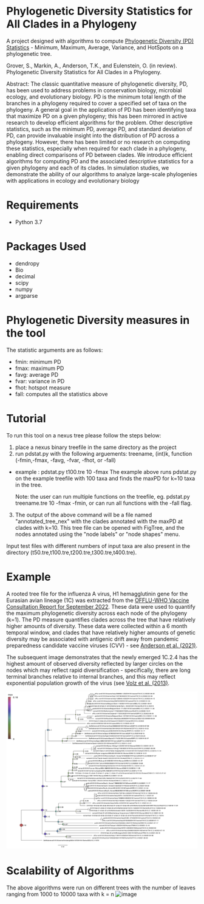 # Phylogenetic Diversity Statistics for All Clades in a Phylogeny
A project designed with algorithms to compute [Phylogenetic Diversity (PD) Statistics](https://en.wikipedia.org/wiki/Phylogenetic_diversity) - Minimum, Maximum, Average, Variance, and HotSpots on a phylogenetic tree.

Grover, S., Markin, A., Anderson, T.K., and Eulenstein, O. (in review). Phylogenetic Diversity Statistics for All Clades in a Phylogeny.

Abstract: The classic quantitative measure of phylogenetic diversity, PD, has been used to address problems in conservation biology, microbial ecology, and evolutionary biology. PD is the minimum total length of the branches in a phylogeny required to cover a specified set of taxa on the phylogeny. A general goal in the application of PD has been identifying taxa that maximize PD on a given phylogeny; this has been mirrored in active research to develop efficient algorithms for the problem. Other descriptive statistics, such as the minimum PD, average PD, and standard deviation of PD, can provide invaluable insight into the distribution of PD across a phylogeny. However, there has been limited or no research on computing these statistics, especially when required for each clade in a phylogeny, enabling direct comparisons of PD between clades. We introduce efficient algorithms for computing PD and the associated descriptive statistics for a given phylogeny and each of its clades. In simulation studies, we demonstrate the ability of our algorithms to analyze large-scale phylogenies with applications in ecology and evolutionary biology

# Requirements
  * Python 3.7
 
# Packages Used
  * dendropy
  * Bio
  * decimal
  * scipy
  * numpy
  * argparse
  
# Phylogenetic Diversity measures in the tool  
The statistic arguments are as follows:
- fmin: minimum PD
- fmax: maximum PD
- favg: average PD
- fvar: variance in PD
- fhot: hotspot measure
- fall: computes all the statistics above

# Tutorial
To run this tool on a nexus tree please follow the steps below:

1) place a nexus binary treefile in the same directory as the project
2) run pdstat.py with the following arguements: treename, (int)k, function (-fmin,-fmax, -favg, -fvar, -fhot, or -fall)
  * example : pdstat.py t100.tre 10 -fmax 
    The example above runs pdstat.py on the example treefile with 100 taxa and finds the maxPD for k=10 taxa in the tree.
    
    Note: the user can run multiple functions on the treefile, eg. pdstat.py treename.tre 10 -fmax -fmin, or can run all functions with the -fall flag.
    
3) The output of the above command will be a file named "annotated_tree_nex" with the clades annotated with the maxPD at clades with k=10. This tree file can be opened with FigTree, and the nodes annotated using the "node labels" or "node shapes" menu.

Input test files with different numbers of input taxa are also present in the directory (t50.tre,t100.tre,t200.tre,t300.tre,t400.tre).

# Example
A rooted tree file for the influenza A virus, H1 hemagglutinin gene for the Eurasian avian lineage (1C) was extracted from the [OFFLU-WHO Vaccine Consultation Report for September 2022](https://www.offlu.org/). These data were used to quantify the maximum phylogenetic diversity across each node of the phylogeny (k=1). The PD measure quantifies clades across the tree that have relatively higher amounts of diversity. These data were collected within a 6 month temporal window, and clades that have relatively higher amounts of genetic diversity may be associated with antigenic drift away from pandemic preparedness candidate vaccine viruses (CVV) - see [Anderson et al. (2021)](https://perspectivesinmedicine.cshlp.org/content/11/3/a038737.full).

The subsequent image demonstrates that the newly emerged 1C.2.4 has the highest amount of observed diversity reflected by larger circles on the nodes which may reflect rapid diversification - specifically, there are long terminal branches relative to internal branches, and this may reflect exponential population growth of the virus (see [Volz et al. (2013)](https://journals.plos.org/ploscompbiol/article?id=10.1371/journal.pcbi.1002947).

<center>
  <img src="img/maxPD-1C-annotated_tree-k1.png">
</center>

# Scalability of Algorithms
The above algorithms were run on different trees with the number of leaves ranging from 1000 to 10000 taxa with k = n
![image](https://user-images.githubusercontent.com/46168937/213595654-48da5734-dcf1-460d-b7e7-1f0c94bc804b.png)


